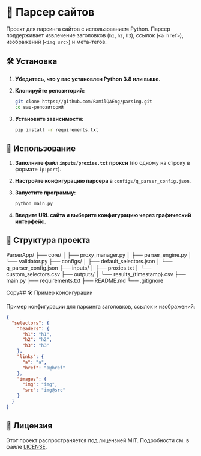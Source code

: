 # 🚀 Парсер сайтов

Проект для парсинга сайтов с использованием Python. Парсер поддерживает извлечение заголовков (`h1`, `h2`, `h3`), ссылок (`<a href>`), изображений (`<img src>`) и мета-тегов.

## 🛠️ Установка

1. **Убедитесь, что у вас установлен Python 3.8 или выше.**

2. **Клонируйте репозиторий:**

   ```bash
   git clone https://github.com/RamilQAEng/parsing.git
   cd ваш-репозиторий
   ```

3. **Установите зависимости:**

   ```bash
   pip install -r requirements.txt
   ```

## 🚦 Использование

1. **Заполните файл `inputs/proxies.txt` прокси** (по одному на строку в формате `ip:port`).

2. **Настройте конфигурацию парсера** в `configs/q_parser_config.json`.

3. **Запустите программу:**

   ```bash
   python main.py
   ```

4. **Введите URL сайта и выберите конфигурацию через графический интерфейс.**

## 📂 Структура проекта
ParserApp/
├── core/
│ ├── proxy_manager.py
│ ├── parser_engine.py
│ └── validator.py
├── configs/
│ ├── default_selectors.json
│ └── q_parser_config.json
├── inputs/
│ ├── proxies.txt
│ └── custom_selectors.csv
├── outputs/
│ └── results_{timestamp}.csv
├── main.py
├── requirements.txt
├── README.md
└── .gitignore

Copy## 🛠️ Пример конфигурации

Пример конфигурации для парсинга заголовков, ссылок и изображений:

```json
{
  "selectors": {
    "headers": {
      "h1": "h1",
      "h2": "h2",
      "h3": "h3"
    },
    "links": {
      "a": "a",
      "href": "a@href"
    },
    "images": {
      "img": "img",
      "src": "img@src"
    }
  }
}
```

## 📜 Лицензия

Этот проект распространяется под лицензией MIT. Подробности см. в файле [LICENSE](LICENSE).
